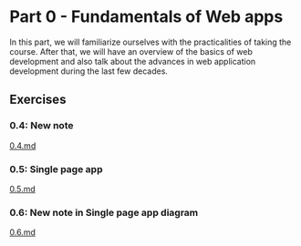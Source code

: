 # Part 0 - Fundamentals of Web apps

In this part, we will familiarize ourselves with the practicalities of taking the course. After that, we will have an overview of the basics of web development and also talk about the advances in web application development during the last few decades.

## Exercises

### 0.4: New note
[0.4.md](0.4.md)
### 0.5: Single page app
[0.5.md](0.5.md)
### 0.6: New note in Single page app diagram
[0.6.md](0.6.md)